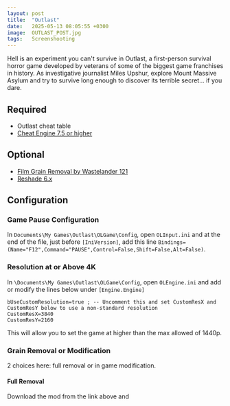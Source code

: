 ```yaml
---
layout: post
title:  "Outlast"
date:   2025-05-13 08:05:55 +0300
image:  OUTLAST_POST.jpg
tags:   Screenshooting
---
```

Hell is an experiment you can't survive in Outlast, a first-person survival horror game developed by veterans of some of the biggest game franchises in history. As investigative journalist Miles Upshur, explore Mount Massive Asylum and try to survive long enough to discover its terrible secret... if you dare.

## Required
* Outlast cheat table
* [Cheat Engine 7.5 or higher](https://du0wcodktyky8.cloudfront.net/installer/003333/420362877561915)

## Optional
* [Film Grain Removal by Wastelander 121](https://www.nexusmods.com/outlast/mods/65?tab=posts)
* [Reshade 6.x](https://reshade.me)

## Configuration
### Game Pause Configuration
In `Documents\My Games\Outlast\OLGame\Config`, open `OLInput.ini` and at the end of the file, just before  `[IniVersion]`, add this line 
`Bindings=(Name="F12",Command="PAUSE",Control=False,Shift=False,Alt=False)`. 

### Resolution at or Above 4K
In `\Documents\My Games\Outlast\OLGame\Config`, open `OLEngine.ini` and add or modify the lines below under `[Engine.Engine]`

```
bUseCustomResolution=true ; -- Uncomment this and set CustomResX and CustomResY below to use a non-standard resolution
CustomResX=3840
CustomResY=2160
```
This will allow you to set the game at higher than the max allowed of 1440p.

### Grain Removal or Modification
2 choices here: full removal or in game modification.
#### Full Removal
Download the mod from the link above and 


